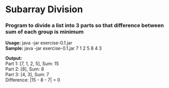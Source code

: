 # Subarray Division
### Program to divide a list into 3 parts so that difference between sum of each group is minimum
**Usage:** java -jar exercise-0.1.jar <list of integers>  
**Sample:** java -jar exercise-0.1.jar 7 1 2 5 8 4 3  

**Output:**  
Part 1: [7, 1, 2, 5], Sum: 15  
Part 2: [8], Sum: 8  
Part 3: [4, 3], Sum: 7  
Difference: |15 - 8 - 7| = 0
